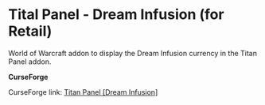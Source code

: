 # Tital Panel - Dream Infusion (for Retail)

World of Warcraft addon to display the Dream Infusion currency in the Titan Panel addon.

**CurseForge**

CurseForge link: [Titan Panel [Dream Infusion]](https://www.curseforge.com/wow/addons/titan-panel-dream-infusion)